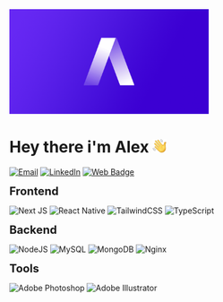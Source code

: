 <img src="./public/og_image.png" width="356px">
<h1>Hey there i'm Alex <img src="./public/hand.webp" width="24px"></h1>

[![Email](https://img.shields.io/badge/-Email-000?logo=gmail&logoColor=white&style=for-the-badge)](mailto:alexander.mamani.dev@gmail.com)
[![LinkedIn](https://img.shields.io/badge/-Linkedin-000?logo=linkedin&logoColor=white&style=for-the-badge)](https://www.linkedin.com/in/alexander-mamani)
[![Web Badge](https://img.shields.io/badge/-Portfolio-000?logo=react&logoColor=white&style=for-the-badge)](https://alexdev.com.ar)

<b style="font-size:20px;">Frontend</b>

![Next JS](https://img.shields.io/badge/-NextJS-000?logo=next.js&logoColor=white&style=for-the-badge)
![React Native](https://img.shields.io/badge/-React%20Native-000?logo=react&logoColor=white&style=for-the-badge)
![TailwindCSS](https://img.shields.io/badge/-TailwindCSS-000?logo=tailwindcss&logoColor=white&style=for-the-badge)
![TypeScript](https://img.shields.io/badge/-Typescript-000?logo=typescript&logoColor=white&style=for-the-badge)

<b style="font-size:20px;">Backend</b>

![NodeJS](https://img.shields.io/badge/-nodejs-000?logo=node.js&logoColor=white&style=for-the-badge)
![MySQL](https://img.shields.io/badge/-mysql-000?logo=mysql&logoColor=white&style=for-the-badge)
![MongoDB](https://img.shields.io/badge/-mongodb-000?logo=mongodb&logoColor=white&style=for-the-badge)
![Nginx](https://img.shields.io/badge/-nginx-000?logo=nginx&logoColor=white&style=for-the-badge)

<b style="font-size:20px;">Tools</b>

![Adobe Photoshop](https://img.shields.io/badge/-photoshop-000?logo=adobephotoshop&logoColor=white&style=for-the-badge)
![Adobe Illustrator](https://img.shields.io/badge/-illustrator-000?logo=adobeillustrator&logoColor=white&style=for-the-badge)